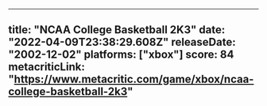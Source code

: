 
---
title: "NCAA College Basketball 2K3"
date: "2022-04-09T23:38:29.608Z"
releaseDate: "2002-12-02"
platforms: ["xbox"]
score: 84
metacriticLink: "https://www.metacritic.com/game/xbox/ncaa-college-basketball-2k3"
---
